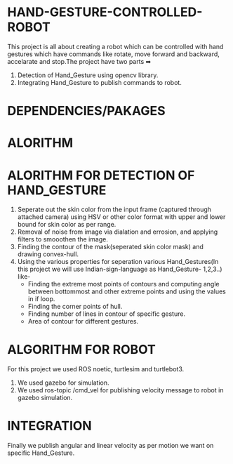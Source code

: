 # HAND-GESTURE-CONTROLLED-ROBOT
This project is all about creating a robot which can be controlled with hand gestures which have commands like rotate, move forward and backward, accelarate and stop.The project have two parts ➡
 1) Detection of Hand_Gesture using opencv library.
 2) Integrating Hand_Gesture to publish commands to robot.

# DEPENDENCIES/PAKAGES
  


# ALORITHM

 # ALORITHM FOR DETECTION OF HAND_GESTURE
   1) Seperate out the skin color from the input frame (captured through attached camera) using HSV or other color format with upper and lower bound for skin color as per range.
   2) Removal of noise from image via dialation and errosion, and applying filters to smooothen the image.
   3) Finding the contour of the mask(seperated skin color mask) and drawing convex-hull.
   4) Using the various properties for seperation various Hand_Gestures(In this project we will use Indian-sign-language as Hand_Gesture- 1,2,3..) like-
      - Finding the extreme most points of contours and computing angle between bottommost and other extreme points and using the values in if loop.
      - Finding the corner points of hull.
      - Finding number of lines in contour of specific gesture.
      - Area of contour for different gestures.
   
 # ALGORITHM FOR ROBOT
   For this project we used ROS noetic, turtlesim and turtlebot3.
   1) We used gazebo for simulation.
   2) We used ros-topic /cmd_vel for publishing velocity message to robot in gazebo simulation.
 
 # INTEGRATION
   Finally we publish angular and linear velocity as per motion we want on specific Hand_Gesture.
   
